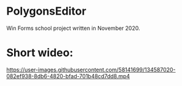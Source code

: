 # PolygonsEditor
Win Forms school project written in November 2020.

# Short wideo:


https://user-images.githubusercontent.com/58141699/134587020-082ef938-8db6-4820-bfad-701b48cd7dd8.mp4

